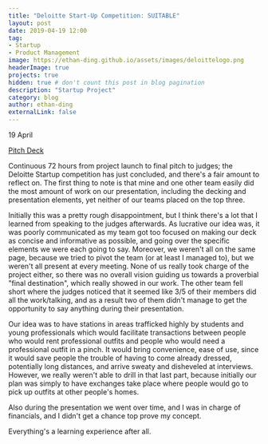 ```yaml
---
title: "Deloitte Start-Up Competition: SUITABLE"
layout: post
date: 2019-04-19 12:00
tag:
- Startup
- Product Management
image: https://ethan-ding.github.io/assets/images/deloittelogo.png
headerImage: true
projects: true
hidden: true # don't count this post in blog pagination
description: "Startup Project"
category: blog
author: ethan-ding
externalLink: false
---
```


19 April

[Pitch Deck](https://ethan-ding.github.io/assets/Deloitte-Powerpoint-FINAL.pptx)

Continuous 72 hours from project launch to final pitch to judges; the Deloitte Startup competition has just concluded, and there's a fair amount to reflect on. The first thing to note is that mine and one other team easily did the most amount of work on our presentation, including the decking and presentation elements, yet neither of our teams placed on the top three.

Initially this was a pretty rough disappointment, but I think there's a lot that I learned from speaking to the judges afterwards. As lucrative our idea was, it was poorly communicated as my team got too focused on making our deck as concise and informative as possible, and going over the specific elements we were each going to say. Moreover, we weren't all on the same page, because we tried to pivot the team (or at least I managed to), but we weren't all present at every meeting. None of us really took charge of the project either, so there was no overall vision guiding us towards a proverbial "final destination", which really showed in our work. The other team fell short where the judges noticed that it seemed like 3/5 of their members did all the work/talking, and as a result two of them didn't manage to get the opportunity to say anything during their presentation.

Our idea was to have stations in areas trafficked highly by students and young professionals which would facilitate transactions between people who would rent professional outfits and people who would need a professional outfit in a pinch. It would bring convenience, ease of use, since it would save people the trouble of having to come already dressed, potentially long distances, and arrive sweaty and disheveled at interviews. However, we really weren't able to drill in that last part, because initially our plan was simply to have exchanges take place where people would go to pick up outfits at other people's homes.

Also during the presentation we went over time, and I was in charge of financials, and I didn't get a chance top prove my concept.

Everything's a learning experience after all.
